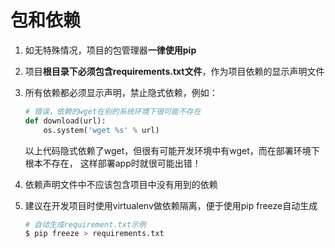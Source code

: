 # 包和依赖

1. 如无特殊情况，项目的包管理器**一律使用pip**

2. 项目**根目录下必须包含requirements.txt文件**，作为项目依赖的显示声明文件

3. 所有依赖都必须显示声明，禁止隐式依赖，例如：

    ```python
    # 错误，依赖的wget在别的系统环境下很可能不存在
    def download(url):
        os.system('wget %s' % url)
    ```
    以上代码隐式依赖了wget，但很有可能开发环境中有wget，而在部署环境下根本不存在，
    这样部署app时就很可能出错！

4. 依赖声明文件中不应该包含项目中没有用到的依赖

5. 建议在开发项目时使用virtualenv做依赖隔离，便于使用pip freeze自动生成

    ```sh
    # 自动生成requirement.txt示例
    $ pip freeze > requirements.txt
    ```

